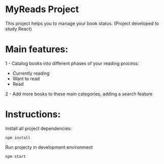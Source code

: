# MyReads Project

This project helps you to manage your book status. (Project developed to study React)

# Main features:

1 - Catalog books into different phases of your reading process:

- Currently reading
- Want to read
- Read

2 - Add more books to these main categories, adding a search feature

# Instructions:

Install all project dependencies:

```npm install```

Run projecty in development environment

```npm start```
